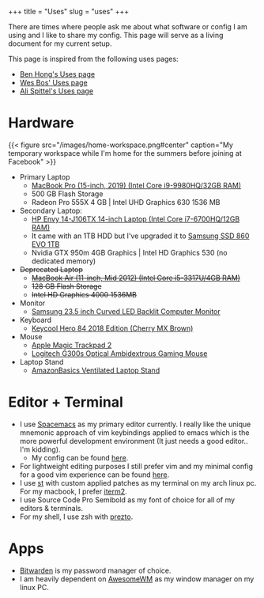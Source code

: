 +++
title = "Uses"
slug = "uses"
+++

There are times where people ask me about what software or config I am using and I like to share my config. This page will serve as a living document for my current setup.

This page is inspired from the following uses pages:

+ [Ben Hong's Uses page]
+ [Wes Bos' Uses page]
+ [Ali Spittel's Uses page](https://zen-of-programming.com/uses/)

# Hardware

{{< figure src="/images/home-workspace.png#center" caption="My temporary workspace while I'm home for the summers before joining at Facebook" >}}

+ Primary Laptop
  + [MacBook Pro (15-inch, 2019) (Intel Core i9-9980HQ/32GB RAM)]
  + 500 GB Flash Storage
  + Radeon Pro 555X 4 GB | Intel UHD Graphics 630 1536 MB
+ Secondary Laptop:
  + [HP Envy 14-J106TX 14-inch Laptop (Intel Core i7-6700HQ/12GB RAM)]
  + It came with an 1TB HDD but I've upgraded it to [Samsung SSD 860 EVO 1TB]
  + Nvidia GTX 950m 4GB Graphics | Intel HD Graphics 530 (no dedicated memory)
+ ~~Deprecated Laptop~~
  + ~~[MacBook Air (11-inch, Mid 2012) (Intel Core i5-3317U/4GB RAM)]~~
  + ~~128 GB Flash Storage~~
  + ~~Intel HD Graphics 4000 1536MB~~
+ Monitor
  + [Samsung 23.5 inch Curved LED Backlit Computer Monitor]
+ Keyboard
  + [Keycool Hero 84 2018 Edition (Cherry MX Brown)]
+ Mouse
  + [Apple Magic Trackpad 2]
  + [Logitech G300s Optical Ambidextrous Gaming Mouse]
+ Laptop Stand
  + [AmazonBasics Ventilated Laptop Stand]

# Editor + Terminal
+ I use [Spacemacs] as my primary editor currently. I really like the unique
  mnemonic approach of vim keybindings applied to emacs which is the more
  powerful development environment (It just needs a good editor.. I'm kidding).
  + My config can be found [here](https://github.com/yashsriv/dotfiles/blob/master/spacemacs).
+ For lightweight editing purposes I still prefer vim and my minimal config for
  a good vim experience can be found [here](https://github.com/yashsriv/minimal-vim).
+ I use [st] with custom applied patches as my terminal on my arch linux pc.
  For my macbook, I prefer [iterm2].
+ I use Source Code Pro Semibold as my font of choice for all of my editors & terminals.
+ For my shell, I use zsh with [prezto].

# Apps
+ [Bitwarden] is my password manager of choice.
+ I am heavily dependent on [AwesomeWM] as my window manager on my linux PC.

[//]: # (Below is a list of all links referenced above)

[AmazonBasics Ventilated Laptop Stand]: https://www.amazon.in/AmazonBasics-Ventilated-Laptop-Stand-Black/dp/B00WRDS8H0

[Logitech G300s Optical Ambidextrous Gaming Mouse]: https://www.amazon.com/Logitech-G300s-Optical-Ambidextrous-Gaming/dp/B00RH6R7C4

[Keycool Hero 84 2018 Edition (Cherry MX Brown)]: https://www.amazon.com/Keycool-Mechanical-Keyboard-Cherry-Switches/dp/B07CKS6724

[Samsung 23.5 inch Curved LED Backlit Computer Monitor]: https://www.amazon.in/Samsung-23-5-inch-Curved-Monitor/dp/B01GFPGHSM

[Samsung SSD 860 EVO 1TB]: https://www.amazon.com/Samsung-Inch-Internal-MZ-76E1T0B-AM/dp/B078DPCY3T

[MacBook Air (11-inch, Mid 2012) (Intel Core i5-3317U/4GB RAM)]: https://everymac.com/systems/apple/macbook-air/specs/macbook-air-core-i5-1.7-11-mid-2012-specs.html

[MacBook Pro (15-inch, 2019) (Intel Core i9-9980HQ/32GB RAM)]: https://everymac.com/systems/apple/macbook_pro/specs/macbook-pro-core-i9-2.4-eight-core-15-mid-2019-touch-bar-specs.html

[HP Envy 14-J106TX 14-inch Laptop (Intel Core i7-6700HQ/12GB RAM)]: https://www.amazon.in/HP-14-J106TX-14-inch-i7-6700HQ-Graphics/dp/B01B77HL7Y

[Wes Bos' Uses page]: https://wesbos.com/uses/

[Ben Hong's Uses page]: https://www.bencodezen.io/uses/

[Spacemacs]: http://spacemacs.org/

[st]: https://st.suckless.org/

[iterm2]: https://www.iterm2.com/

[prezto]: https://github.com/sorin-ionescu/prezto

[Bitwarden]: https://bitwarden.com/

[AwesomeWM]: https://awesomewm.org/

[chunkwm]: https://koekeishiya.github.io/chunkwm/

[skhd]: https://github.com/koekeishiya/skhd

[Apple Magic Trackpad 2]: (https://www.apple.com/ie/shop/product/MJ2R2Z/A/magic-trackpad-2-silver)
